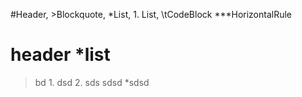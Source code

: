 #Header, >Blockquote, *List, 1. List, \tCodeBlock ***HorizontalRule

# header *list
> bd 1. dsd
> 2. sds
> sdsd *sdsd
